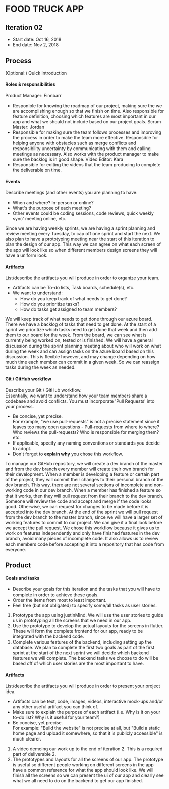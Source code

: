 # FOOD TRUCK APP

## Iteration 02

 * Start date: Oct 16, 2018
 * End date: Nov 2, 2018

## Process

(Optional:) Quick introduction

#### Roles & responsibilities

Product Manager: Finnbarr
* Responible for knowing the roadmap of our project, making sure the we are accomplishing enough so that we finish on time.  Also responsible for feature definition, choosing which features are most important in our app and what we should not include based on our project goals.
Scrum Master: Jordan
* Responsible for making sure the team follows processes and improving the process in order to make the team more effective.  Responsible for helping anyone with obstacles such as merge conflicts and responsibility uncertainty by communicating with them and calling meetings as necessary.  Also works with the product manager to make sure the backlog is in good shape.
Video Editor: Kara
* Responsible for editing the videos that the team producing to complete the deliverable on time.


#### Events

Describe meetings (and other events) you are planning to have:

 * When and where? In-person or online?
 * What's the purpose of each meeting?
 * Other events could be coding sessions, code reviews, quick weekly sync' meeting online, etc.

Since we are having weekly sprints, we are having a sprint planning and review meeting every Tuesday, to cap off one sprint and start the next.  We also plan to have a prototyping meeting near the start of this iteration to plan the design of our app.  This way we can agree on what each screen of the app will look like so when different members design screens they will have a uniform look.

#### Artifacts

List/describe the artifacts you will produce in order to organize your team.       

 * Artifacts can be To-do lists, Task boards, schedule(s), etc.
 * We want to understand:
   * How do you keep track of what needs to get done?
   * How do you prioritize tasks?
   * How do tasks get assigned to team members?

 We will keep track of what needs to get done through our azure board.  There we have a backlog of tasks that need to get done.  At the start of a sprint we prioritize which tasks need to get done that week and then add them to our board for the week.  From the board, we can see what is currently being worked on, tested or is finished. We will have a general discussion during the sprint planning meeting about who will work on what during the week and can assign tasks on the azure board based on this discussion.  This is flexible however, and may change depending on how much time each member can commit in a given week.  So we can reassign tasks during the week as needed.

#### Git / GitHub workflow

Describe your Git / GitHub workflow.     
Essentially, we want to understand how your team members share a codebase and avoid conflicts. You must incorporate 'Pull Requests' into your process. 

 * Be concise, yet precise.      
For example, "we use pull-requests" is not a precise statement since it leaves too many open questions - Pull-requests from where to where? Who reviews the pull-requests? Who is responsible for merging them? etc.
 * If applicable, specify any naming conventions or standards you decide to adopt.
 * Don't forget to **explain why** you chose this workflow.

To manage our GitHub repository, we will create a dev branch of the master and from the dev branch every member will create their own branch for their development.  When a member is developing a feature or certain part of the project, they will commit their changes to their personal branch of the dev branch.  This way, there are not several sections of incomplete and non-working code in our dev branch.  When a member has finished a feature so that it works, then they will pull request from their branch to the dev branch.  Someone will review the code and accept and merge if the code looks good.  Otherwise, we can request for changes to be made before it is accepted into the dev branch.  At the end of the sprint we will pull request from the dev branch to the master branch, since we will have a larger set of working features to commit to our project.  We can give it a final look before we accept the pull request.  We chose this workflow because it gives us to work on features independently and only have finished features in the dev branch, avoid many pieces of incomplete code.  It also allows us to review each members code before accepting it into a repository that has code from everyone.

## Product

#### Goals and tasks

 * Describe your goals for this iteration and the tasks that you will have to complete in order to achieve these goals.
 * Order the items from most to least important.
 * Feel free (but not obligated) to specify some/all tasks as user stories.

 1. Prototype the app using justinMind.  We will use the user stories to guide us in prototyping all the screens that we need in our app.
 2. Use the prototype to develop the actual layouts for the screens in flutter.  These will form the complete frontend for our app, ready to be integrated with the backend code.
 3. Complete various features of the backend, including setting up the database.  We plan to complete the first two goals as part of the first sprint at the start of the next sprint we will decide which backend features we will complete.  The backend tasks we choose to do will be based off of which user stories are the most important to have.
 
#### Artifacts

List/describe the artifacts you will produce in order to present your project idea.

 * Artifacts can be text, code, images, videos, interactive mock-ups and/or any other useful artifact you can think of.
 * Make sure to explain the purpose of each artifact (i.e. Why is it on your to-do list? Why is it useful for your team?)
 * Be concise, yet precise.         
   For example: "Build the website" is not precise at all, but "Build a static home page and upload it somewhere, so that it is publicly accessible" is much clearer.

 1. A video demoing our work up to the end of iteration 2.  This is a required part of deliverable 2.
 2. The prototypes and layouts for all the screens of our app.  The prototype is useful so different people working on different screens in the app have a common reference for what the app should look like.  We will finish all the screens so we can present the ui of our app and clearly see what we all need to do on the backend to get our app finished.
